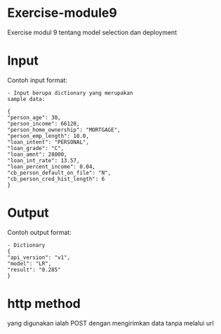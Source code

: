 # Exercise-module9
Exercise modul 9 tentang model selection dan deployment

# Input
Contoh input format:

	- Input berupa dictionary yang merupakan  
	sample data: 
  
	{
    "person_age": 30,
    "person_income": 66120,
    "person_home_ownership": "MORTGAGE",
    "person_emp_length": 10.0,
    "loan_intent": "PERSONAL",
    "loan_grade": "C",
    "loan_amnt": 28000,
    "loan_int_rate": 13.57,
    "loan_percent_income": 0.04,
    "cb_person_default_on_file": "N",
    "cb_person_cred_hist_length": 6
	}

# Output
Contoh output format:

	- Dictionary
	{
    "api_version": "v1",
    "model": "LR",
    "result": "0.285"
	}

# http method 
yang digunakan ialah POST dengan mengirimkan data tanpa melalui url
	
	
